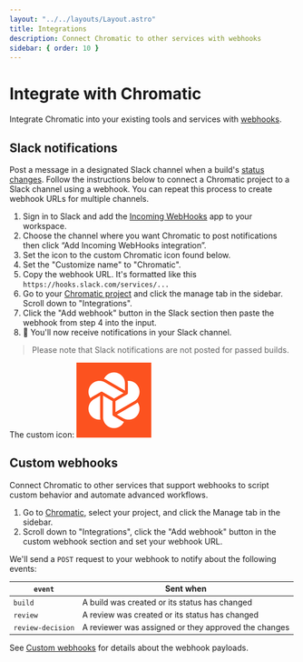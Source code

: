 ```yaml
---
layout: "../../layouts/Layout.astro"
title: Integrations
description: Connect Chromatic to other services with webhooks
sidebar: { order: 10 }
---
```


# Integrate with Chromatic

Integrate Chromatic into your existing tools and services with [webhooks](https://en.wikipedia.org/wiki/Webhook).

## Slack notifications

Post a message in a designated Slack channel when a build's [status changes](/docs/custom-webhooks/#build-result-and-status-codes). Follow the instructions below to connect a Chromatic project to a Slack channel using a webhook. You can repeat this process to create webhook URLs for multiple channels.

1. Sign in to Slack and add the [Incoming WebHooks](https://slack.com/apps/A0F7XDUAZ-incoming-webhooks) app to your workspace.
2. Choose the channel where you want Chromatic to post notifications then click “Add Incoming WebHooks integration”.
3. Set the icon to the custom Chromatic icon found below.
4. Set the "Customize name" to "Chromatic".
5. Copy the webhook URL. It's formatted like this `https://hooks.slack.com/services/...`
6. Go to your [Chromatic project](https://www.chromatic.com/start) and click the manage tab in the sidebar. Scroll down to "Integrations".
7. Click the "Add webhook" button in the Slack section then paste the webhook from step 4 into the input.
8. 🎉 You'll now receive notifications in your Slack channel.

> Please note that Slack notifications are not posted for passed builds.

The custom icon:
![Chromatic Slack icon](../../images/chromatic-slack-icon.png)

## Custom webhooks

Connect Chromatic to other services that support webhooks to script custom behavior and automate advanced workflows.

1. Go to [Chromatic](https://www.chromatic.com/start), select your project, and click the Manage tab in the sidebar.
2. Scroll down to "Integrations", click the "Add webhook" button in the custom webhook section and set your webhook URL.

We'll send a `POST` request to your webhook to notify about the following events:

| `event`           | Sent when                                            |
| ----------------- | ---------------------------------------------------- |
| `build`           | A build was created or its status has changed        |
| `review`          | A review was created or its status has changed       |
| `review-decision` | A reviewer was assigned or they approved the changes |

See [Custom webhooks](/docs/custom-webhooks) for details about the webhook payloads.

